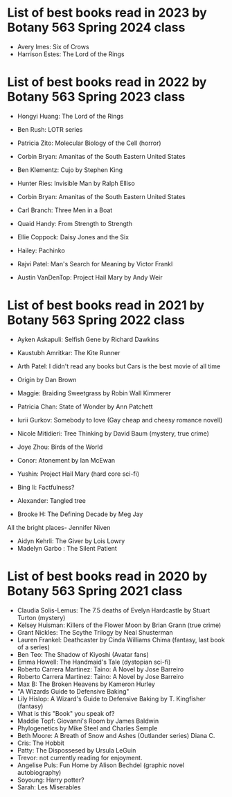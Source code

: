 # List of best books read in 2023 by Botany 563 Spring 2024 class

- Avery Imes: Six of Crows
- Harrison Estes: The Lord of the Rings






# List of best books read in 2022 by Botany 563 Spring 2023 class
- Hongyi Huang: The Lord of the Rings
- Ben Rush: LOTR series


- Patricia Zito: Molecular Biology of the Cell (horror)
- Corbin Bryan: Amanitas of the South Eastern United States
- Ben Klementz: Cujo by Stephen King
- Hunter Ries: Invisible Man by Ralph Elliso
- Corbin Bryan: Amanitas of the South Eastern United States
- Carl Branch: Three Men in a Boat
- Quaid Handy: From Strength to Strength
- Ellie Coppock: Daisy Jones and the Six
- Hailey: Pachinko
- Rajvi Patel: Man's Search for Meaning by Victor Frankl
- Austin VanDenTop: Project Hail Mary by Andy Weir


# List of best books read in 2021 by Botany 563 Spring 2022 class







- Ayken Askapuli: Selfish Gene by Richard Dawkins 
- Kaustubh Amritkar: The Kite Runner
- Arth Patel: I didn't read any books but Cars is the best movie of all time
- Origin by Dan Brown
- Maggie: Braiding Sweetgrass by Robin Wall Kimmerer
- Patricia Chan: State of Wonder by Ann Patchett
- Iurii Gurkov: Somebody to love (Gay cheap and cheesy romance novell) 
- Nicole Mitidieri: Tree Thinking by David Baum (mystery, true crime)
- Joye Zhou: Birds of the World
- Conor: Atonement by Ian McEwan
- Yushin: Project Hail Mary (hard core sci-fi)
- Bing li: Factfulness?
- Alexander: Tangled tree


- Brooke H: The Defining Decade by Meg Jay

All the bright places- Jennifer Niven
- Aidyn Kehrli: The Giver by Lois Lowry 
- Madelyn Garbo : The Silent Patient






# List of best books read in 2020 by Botany 563 Spring 2021 class
- Claudia Solis-Lemus: The 7.5 deaths of Evelyn Hardcastle by Stuart Turton (mystery)
- Kelsey Huisman: Killers of the Flower Moon by Brian Grann (true crime)
- Grant Nickles: The Scythe Trilogy by Neal Shusterman
- Lauren Frankel: Deathcaster by Cinda Williams Chima (fantasy, last book of a series)
- Ben Teo: The Shadow of Kiyoshi (Avatar fans)
- Emma Howell: The Handmaid's Tale (dystopian sci-fi)
- Roberto Carrera Martinez: Taino: A Novel by Jose Barreiro
- Roberto Carrera Martinez: Taino: A Novel by Jose Barreiro
- Max B: The Broken Heavens by Kameron Hurley
- "A Wizards Guide to Defensive Baking" 
- Lily Hislop: A Wizard's Guide to Defensive Baking by T. Kingfisher (fantasy)
- What is this "Book" you speak of?
- Maddie Topf: Giovanni's Room by James Baldwin
- Phylogenetics by Mike Steel and Charles Semple
- Beth Moore: A Breath of Snow and Ashes (Outlander series) Diana C.
- Cris: The Hobbit
- Patty: The Dispossesed by Ursula LeGuin
- Trevor: not currently reading for enjoyment.
- Angelise Puls: Fun Home by Alison Bechdel (graphic novel autobiography)
- Soyoung: Harry potter?
- Sarah: Les Miserables 
